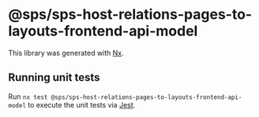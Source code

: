 # @sps/sps-host-relations-pages-to-layouts-frontend-api-model

This library was generated with [Nx](https://nx.dev).

## Running unit tests

Run `nx test @sps/sps-host-relations-pages-to-layouts-frontend-api-model` to execute the unit tests via [Jest](https://jestjs.io).
